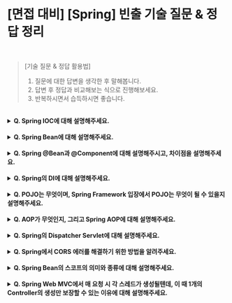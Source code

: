 # [면접 대비] [Spring] 빈출 기술 질문 & 정답 정리

<br>

> [기술 질문 & 정답 활용법]
> 1. 질문에 대한 답변을 생각한 후 말해봅니다.
> 2. 답변 후 정답과 비교해보는 식으로 진행해보세요.
> 3. 반복하시면서 습득하시면 좋습니다.

<br>

<details>
<summary><strong>Q. Spring IOC에 대해 설명해주세요.</strong></summary>

<br>

* IOC는 Inversion Of Control의 약자로, 제어의 역전이라는 사전적 의미를 가지고 있다.
* **이는 객체의 생성과 생명주기 관리를 프레임워크가 담당하게 하며, 개발자는 비즈니스 로직에 더 집중하게 하는 디자인 패턴이자 편의 기능을 의미한다**.
* Spring에서의 IOC는 Application Context가 해당 역할을 담당하며, Application Context는 Bean 객체들의 생성, 설정, 관리 등 객체의 전체 생명주기를 담당한다.
* 이러한 방식은 개발자가 직접 객체 간 의존성을 관리하지 않아도 된다.

<br>

* [#REFERENCE, 스프링 프레임워크의 IOC](https://f-lab.kr/insight/understanding-spring-ioc-di?gad_source=1&gclid=Cj0KCQjw_-GxBhC1ARIsADGgDjtex4IqBSZkF97OPRnSYJty7VVlel7DXEVZBet95rQok90s84iRm6gaAsueEALw_wcB)
* [#REFERENCE, BeanFactory와 ApplicationContext](https://velog.io/@saint6839/BeanFactory-%EC%99%80-ApplicationContext%EC%9D%98-%EC%B0%A8%EC%9D%B4)

<br>

<details>
<summary><strong>QQ. Spring IOC 컨테이너에 대해 설명해주세요.</strong></summary>

<br>

* **IOC 컨테이너란, IOC 디자인 패턴에 의해 생성된 객체들의 생명주기와 의존성을 관리하는 컨테이너이다.**
* 이렇게 IOC 컨테이너에 의해 관리되는 객체를 Spring Bean이라고 한다.
* IOC 컨테이너의 종류에는 크게 Bean Factory와 Application Context가 있다.
  * Bean Factory : Spring Bean의 생명주기를 관리 및 의존성 설정을 담당하는 기본적인 IOC 컨테이너이자 최상위 인터페이스
  * Application Context : Bean Factory에서 확장된 형태로, 국제화 기능 및 이벤트 관리 기능이 추가

<br>

<details>
<summary><strong>QQQ. Spring IOC 컨테이너의 역할에 대해 설명해주세요.</strong></summary>

<br>

* **애플리케이션 시행 시점에 Spring Bean 오브젝트를 인스턴스화 하고, DI를 실시한 이후 최초로 애플리케이션을 실행할 하나의 Bean을 제공한다.**

</details>
</details>
</details>

<br>

<details>

<summary><strong>Q. Spring Bean에 대해 설명해주세요.</strong></summary>

<br>

* **Spring Bean이란 IOC 컨테이너에 의해 관리되는 객체를 의미한다.**
* IOC 패턴에 의해 생성과 제어권이 개발자가 아닌 스프링 프레임워크에서 관리되는 객체이다.
* 등록 방법 : xml을 통한 방법, 어노테이션을 통한 방법
  * (@Configuration-@Bean, @Component 이후 Component Scan, @SpringBootApplication을 통한 Component Scan 등)
* 이러한 Spring Bean은 IOC 컨테이너에 의해 의존성 주입(DI, Dependency Injection) 된다.

<br>

> Spring Bean과 Java Bean의 차이
> * Java Bean : Java로 작성된 객체이며, 데이터 표현을 목적으로 한다.
>   * private 속성의 멤버 변수를 가지고 있으며, 멤버 변수에 대한 설정자와 접근자를 가진다. 
> * Spring Bean : IOC 컨테이너에 의해 생명주기가 관리되는 Java 객체를 의미한다.

</details>

<br>

<details>
<summary><strong>Q. Spring @Bean과 @Component에 대해 설명해주시고, 차이점을 설명해주세요. </strong></summary>

<br>

* **두 어노테이션 모두 Spring IOC 컨테이너에 Bean을 등록하기 위해 사용된다.**
  * 두 어노테이션 모두 선언된 객체를 기반으로 실행 시점에 인스턴스 객체를 1회 (싱글톤) 생성한 후 이용한다.
* **두 어노테이션의 차이점은 선언하는 레벨의 차이로, @Bean은 메소드 레벨에서, @Component는 클래스 레벨에서 선언된다는 차이가 있다.**
* @Bean
  * 개발자가 컨트롤이 불가능한 외부 라이브러리가 제공하는 객체의 메소드에 사용된다.
  * 외부 라이브러리 클래스 레벨에 @Configuration을 명시하며, 메소드 레벨에 @Bean을 명시해 반환되는 객체를 수동으로 Bean으로 등록한다.
    * @Configuration의 내부에는 @Component가 포함되어 있어 런타임 시 컴포넌트 스캔이 가능하다.
* @Component
  * 개발자가 컨트롤이 가능한 내부 클래스 레벨에 @Component를 명시해 해당 객체를 Bean으로 등록한다.
  
<br>

[#REFERENCE, @Bean과 @Component의 차이](https://youngjinmo.github.io/2021/06/bean-component/)

</details>

<br>

<details>
<summary><strong>Q. Spring의 DI에 대해 설명해주세요.</strong></summary>

<br>

* **DI는 Dependency Injection의 약자로, 의존성 주입을 의미한다.**
  * DI는 외부에서 객체 간의 관계를 결정하는 것으로, 객체를 직접 생성하는 것이 아닌 외부에서 생성후 주입시켜주는 방식이다.
  * 즉, DI를 통해 객체 간의 관계를 동적으로 주입해 유연성을 확보하고 결합도를 낮출 수 있다.
* **즉, Spring DI는 IOC 컨테이너에 의해 생성된 Java Bean 객체를 필요로 하는 외부 컴포넌트에 관계를 동적으로 주입하는 과정이다.**

<br>

<details>
<summary><strong>QQ. Spring DI의 종류와 작동 방식에 대해 설명해주세요. </strong></summary>

<br>

* **Spring DI에는 필드 주입과 Setter 주입, 생성자 주입이 있다.**
* Field 주입 (Field 주입)
    * 기초적인 주입 방식으로 Spring에서는 필드에 @Autowired를 명시해 의존성을 주입한다.
    * 장점
        * 가독성, 사용하기 편리하다.
    * 단점
        * 스프링 DI 컨테이너에서만 동작할 수 있는 의존성으로 인해 Java 코드 선에서는 테스트가 불가능하다.
        * 불변성이 보장되지 않는다.
        * 순환참조 문제가 발생할 수 있다.
        * 의존성이 특정 컨테이너에 의해 숨겨지게 된다.
* Setter 주입 (Setter Injection)
    * 선택적이며, 변경 가능한 의존 관계에 사용된다.
    * Spring Bean을 선택적으로 등록할 수 있다.
* 생성자 주입 (Constructor Injection)
    * 생성자 호출 시점에 한 번만 호출되므로, 해당 객체의 불변 상태를 보장한다.
    * Null Pointer Exception을 방지 할 수 있다.
    * 해당 객체가 바꿔치기 당할 일이 없으며, 호출하는 객체의 고유성과 명확성을 보장한다.

<br>

> DI Framework의 핵심 아이디어는 관리되는 클래스가 DI Container에 대한 의존성이 없어야 한다는 것이다.
> * 즉, 필요 의존성을 전달하면 독립적으로 인스턴스화 될 수 있는 POJO여야 한다.
> * 그러나, Spring DI에서의 필드 주입은 필요한 의존성을 가진 Class를 곧바로 인스턴스화 시킬 수 없다는 단점이 있다.
> * `POJO` Plain Old Java Object의 줄임말로, 이후 후술한다.

<br>

[#REFERENCE, DI의 세가지 방법](https://velog.io/@gillog/Spring-DIDependency-Injection-%EC%84%B8-%EA%B0%80%EC%A7%80-%EB%B0%A9%EB%B2%95)

</details>

<br>

<details>
<summary><strong>QQ. Spring DI에서 의존성 주입 과정에 대해 설명해주세요.</strong></summary>

<br>

* **Spring IOC 컨테이너에서 타입(해당 클래스)을 이용해 의존 대상 객체를 검색하고, 이를 할당할 수 있는 Bean 객체를 찾아 주입한다.**
* **이 과정을 autowiring이라고 부른다.** 
* 이 과정에서 해당하는 클래스의 메타 데이터를 읽어오기 위해 Java Reflection API가 사용된다.
* 빈을 생성한 후에 IOC 컨테이너에 의해 Bean 객체가 autowiring 되며, autowire 된 시점 이후 Bean 객체의 초기화가 진행된다.

</details>

</details>

<br>

<details>
<summary><strong>Q. POJO는 무엇이며, Spring Framework 입장에서 POJO는 무엇이 될 수 있을지 설명해주세요.</strong></summary>

<br>

* **POJO는 Plain Old Java Code의 약자로, 외부 인터페이스나 API에 종속되지 않는 Java 순수 코드이다.**
  * POJO는 특정 환경에 종속되지 않기 때문에 유연하며, 단위 테스트가 용이하다.
* **Spring Framework 입장에서 POJO는 비즈니스 로직과 도메인 단의 작업을 수행하는 대상이다.**
  * 이는 비즈니스 로직과 도메인이 POJO가 되게끔 구성해야 됨을 의미한다.
  * 따라서 POJO로 비즈니스 로직과 도메인이 구성될 수 있게끔 인프라 로직을 분리하는 역할을 수행하는 것이 Spring AOP이다.

</details>

<br>

<details>
<summary><strong>Q. AOP가 무엇인지, 그리고 Spring AOP에 대해 설명해주세요.</strong></summary>

<br>

* **AOP는 Aspect Oriented Programming의 약자로, 관점 지향 프로그래밍을 의미한다.**
* **AOP는 어떠한 로직을 부가 로직(인프라 로직), 핵심적인 로직(비즈니스 로직)으로 나누어, 각 로직을 관점(Aspect) 단위로 묶어 모듈화하는 기법이다.**
  * `ex)` 하나의 기능에 포함되는 부가 로직(파일 입출력, 서비스 호출 등)을 보일러 플레이트 코드로 간주해, 이를 각자 모듈화하는 것
* 즉, AOP는 재사용되는 코드를 모듈화하여, 개발자로 하여금 비즈니스 로직을 구현하는데 집중하는 기능을 한다.

<br>

* **Spring AOP는 이러한 AOP를 지원하는 기술로, 트랜잭션 관리, 로깅 등의 인프라 로직을 각각 모듈화해 필요 시 호출하는 기능을 지원한다.**
* 따라서, AOP를 통해 인프라 로직을 분리함으로써, 개발자는 비즈니스 로직 구현에 집중할 수 있다.
* 대표적인 빌트인 AOP에는 @Transactional, @Secured, @Pre/PostAuthorized가 있다.
* 개발자는 관점에 따라 @Aspect를 통해 AOP를 커스텀할 수 있다.

<br>

[#REFERENCE, Spring AOP, 알고 쓰자](https://velog.io/@dkwktm45/Spring-AOP%EB%A5%BC-%EC%95%8C%EA%B3%A0-%EC%82%AC%EC%9A%A9-%EB%B0%A9%EB%B2%95%EC%9D%84-%EC%95%8C%EC%9E%90)


</details>

<br>

<details>
<summary><strong>Q. Spring의 Dispatcher Servlet에 대해 설명해주세요.</strong></summary>

<br>

* **Dispatcher Servlet은 Http Protocol로 들어오는 모든 요청을 가장 먼저 받아 적합한 컨트롤러에 위임해주는 Front Controller이다.**
* Servlet은 클라이언트의 요청에 따라 웹페이지를 동적으로 구성해주는 자바 클래스이다.
* 기본적으로 Servlet은 한개의 요청에 하나의 Servlet을 구성한다.
* 요청이 많을 시 다수의 Servlet이 생성되어 다수의 컨트롤러를 관리해야 한다는 문제점이 있다.
* **따라서, Front Controller 패턴을 사용해 중앙에서 하나의 Servlet이 요청을 받아 Handler Mapping을 통해 적합한 컨트롤러로 분배하는 방식으로 개선한 것이 Dispatcher Servlet이다.**

<br>

<details>
<summary><strong>QQ. Spring에서 Front Controller 패턴에 대해 설명해주세요. </strong></summary>

<br>

* **Front Controller 패턴은 기존의 클라이언트 요청마다 요청에 맞는 컨트롤러(서블렛)를 작성하는 방식을 개선하기 위해 등장한 패턴이다.**
* **따라서, 프론트 컨트롤러 패턴은 모든 요청을 받는 하나의 컨트롤러를 위임해 앞단에 두어 컨트롤러 공통영역을 처리한 이후 해당 요청을 수행할 컨트롤러를 호출해 요청을 전달하는 방식을 의미한다.**
* 장점
  * 모든 컨트롤러에서 공통적으로 작성되는 보일러플레이트 코드를 줄일 수 있다.
  * 보안, 라우팅 등 공통적인 기능을 캡슐화 할 수 있다.
* Spring Framework에서는 Spring MVC와 함께 이러한 Front Controller 패턴이 준용되며, 이를 구현한 개체가 Dispatcher Servlet이다.

</details>

<br>

<details>
<summary><strong>QQ. Dispatcher Servlet의 동작 흐름에 대해 설명해주세요. </strong></summary>

<br>

1. 클라이언트 요청을 디스패처 서블릿이 받는다.
2. 요청 정보를 통해 요청을 위임할 컨트롤러를 찾는다.
3. 요청을 컨트롤러로 위임할 핸들러 어댑터를 찾아 전달한다.
4. 핸들러 어댑터가 컨트롤러로 요청을 위임한다.
5. 비즈니스 로직 처리 -> 컨트롤러가 반환값을 반환한다.
6. 핸들러 어댑터가 반환값을 처리한 후 디스패처 서블릿으로 넘긴다.
7. 디스패처 서블릿이 서버의 응답을 클라이언트로 반환한다.

</details>

<br>

[REFERENCE, Spring의 Dispatcher Servlet](https://mangkyu.tistory.com/18)

</details>

<br>

<details>
<summary><strong>Q. Spring에서 CORS 에러를 해결하기 위한 방법을 알려주세요.</strong></summary>

<br>

* 이하의 3가지 방법이 대표적으로 있다.
1. WebMvcConfigurer를 구현한 Configuration 클래스를 통해 addCorsMappings를 통해 재정의하는 방법
2. Spring Security에서 CorsConfigurationSource를 Bean으로 등록하고 SecurityConfig에 추가하는 방법
3. 클래스 레벨에 @CrossOrigin을 설정하는 방법

</details>

<br>

<details>
<summary><strong>Q. Spring Bean의 스코프의 의미와 종류에 대해 설명해주세요.</strong></summary>

<br>

* **Spring Bean의 스코프는 Bean이 존재할 수 있는 생명주기이자 범위를 뜻한다.**
* 종류로는 Singleton, Application, Prototype, Web(Session, Request, Application)이 있다.
  * Singleton : 기본 스코프로서 스프링 IOC 컨테이너(애플리케이션)의 시작과 종료까지 유지되는 가장 넓고, 포괄적인 범위의 스코프이다.
  * Prototype : Bean 생성과 DI 시점까지만 유지되는 스코프
    * 요청이 오면 항상 새로운 인스턴스를 생성하며 반환하고, 이후에 관리하지 않으므로 프로토타입을 받은 객체가 관리해야 한다.
  * Web
    * Request : 각각의 요청이 들어오고 응답이 나갈때까지 유지되는 스코프
    * Session : 세션이 생성되고 종료 시까지 유지되는 스코프
    * Application : 웹의 서블릿 컨텍스트와 같은 범위로 유지되는 스코프

<br>

[#REFERENCE, Spring Bean의 스코프](https://mangkyu.tistory.com/117)

</details>

<br>

<details>
<summary><strong>Q. Spring Web MVC에서 매 요청 시 각 스레드가 생성될텐데, 이 때 1개의 Controller의 생성만 보장할 수 있는 이유에 대해 설명해주세요. </strong></summary>

<br>

* **각 스레드 생성에 따른 매 요청 시 1개의 Controller의 생성을 보장하는 데에는 Spring IOC가 Spring Bean을 생성할 시 싱글톤 패턴으로 생성하기 때문이다.**
1. @Controller는 @Component의 어노테이션을 가지고 있기에, @Controller로 구현된 컨트롤러는 IOC 컨테이너에 의해 Spring Bean으로 관리된다.
2. 이러한 Spring Bean은 스코프를 지정해주지 않는 이상 기본적으로 Singleton 스코프이다.
2. Spring Bean은 IOC 컨테이너의 Application Context에 의해 실행 이후 생성되며, 실제 사용되는 시점에 DI를 통해 초기화된다.
3. 즉, 각각 다른 스레드에서 동일한 컨트롤러를 호출해도 Spring Bean에 의해 관리되기 때문에 동일한 컨트롤러임이 보장된다.
4. 의존성 주입 시점에 각기 다른 인스턴스를 받길 원하면 스코프 수명을 Singleton이 아닌 Prototype 등으로 조정해야 한다. 

</details>

<br>